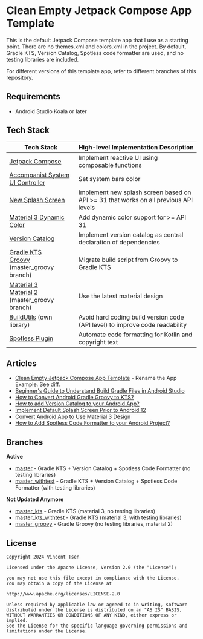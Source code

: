# Clean Empty Jetpack Compose App Template

This is the default Jetpack Compose template app that I use as a starting point. There are no themes.xml and colors.xml in the project. By default, Gradle KTS, Version Catalog, Spotless code formatter are used, and no testing libraries are included.

For different versions of this template app, refer to different branches of this repository.

## Requirements
- Android Studio Koala or later

## Tech Stack
| Tech Stack | High-level Implementation Description |
| --- | --- |
| [Jetpack Compose](https://developer.android.com/jetpack/compose) | Implement reactive UI using composable functions | 
| [Accompanist System UI Controller](https://google.github.io/accompanist/systemuicontroller) | Set system bars color |
| [New Splash Screen](https://developer.android.com/develop/ui/views/launch/splash-screen) | Implement new splash screen based on API >= 31 that works on all previous API levels |
| [Material 3 Dynamic Color](https://m3.material.io/styles/color/dynamic-color/overview) | Add dynamic color support for >= API 31 |
| [Version Catalog](https://docs.gradle.org/current/userguide/platforms.html) | Implement version catalog as central declaration of dependencies |
| [Gradle KTS](https://docs.gradle.org/current/userguide/kotlin_dsl.html)<br>[Groovy](https://groovy-lang.org/) (master_groovy branch) | Migrate build script from Groovy to Gradle KTS |
| [Material 3](https://m3.material.io/)<br>[Material 2](https://m2.material.io/) (master_groovy branch) | Use the latest material design |
| [BuildUtils](https://github.com/vinchamp77/buildutils) (own library) | Avoid hard coding build version code (API level) to improve code readability |
| [Spotless Plugin](https://plugins.gradle.org/plugin/com.diffplug.gradle.spotless) | Automate code formatting for Kotlin and copyright text | 

## Articles
- [Clean Empty Jetpack Compose App Template](https://vtsen.hashnode.dev/clean-empty-jetpack-compose-app-template) - Rename the App Example. See [diff](https://github.com/vinchamp77/Demo_CleanEmptyCompose/commit/4f86b00ebfa04a91e830f312cfd6c442d23e885a).
- [Beginner's Guide to Understand Build Gradle Files in Android Studio](https://vtsen.hashnode.dev/beginners-guide-to-understand-build-gradle-files-in-android-studio)
- [How to Convert Android Gradle Groovy to KTS?](https://vtsen.hashnode.dev/how-to-convert-android-gradle-groovy-to-kts)
- [How to add Version Catalog to your Android App?](https://vtsen.hashnode.dev/how-to-add-version-catalog-to-your-android-app)
- [Implement Default Splash Screen Prior to Android 12](https://vtsen.hashnode.dev/implement-default-splash-screen-prior-to-android-12)
- [Convert Android App to Use Material 3 Design](https://vtsen.hashnode.dev/convert-android-app-to-use-material-3-design)
- [How to Add Spotless Code Formatter to your Android Project?](https://vtsen.hashnode.dev/how-to-add-spotless-code-formatter-to-your-android-project)

## Branches
**Active**
- [master](https://github.com/vinchamp77/Demo_CleanEmptyCompose) - Gradle KTS + Version Catalog + Spotless Code Formatter (no testing libraries)
- [master_withtest](https://github.com/vinchamp77/Demo_CleanEmptyCompose/tree/master_withtest) - Gradle KTS + Version Catalog + Spotless Code Formatter (with testing libraries)

**Not Updated Anymore**
- [master_kts](https://github.com/vinchamp77/Demo_CleanEmptyCompose/tree/master_kts) - Gradle KTS (material 3, no testing libraries)
- [master_kts_withtest](https://github.com/vinchamp77/Demo_CleanEmptyCompose/tree/master_kts_withtest) - Gradle KTS (material 3, with testing libraries) 
- [master_groovy](https://github.com/vinchamp77/Demo_CleanEmptyCompose/tree/master_groovy) - Gradle Groovy (no testing libraries, material 2)

## License
```
Copyright 2024 Vincent Tsen

Licensed under the Apache License, Version 2.0 (the "License");

you may not use this file except in compliance with the License.
You may obtain a copy of the License at

http://www.apache.org/licenses/LICENSE-2.0

Unless required by applicable law or agreed to in writing, software
distributed under the License is distributed on an "AS IS" BASIS,
WITHOUT WARRANTIES OR CONDITIONS OF ANY KIND, either express or implied.
See the License for the specific language governing permissions and
limitations under the License.
```
